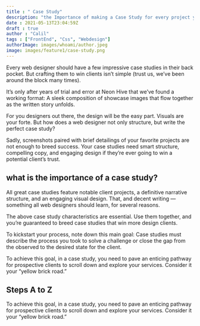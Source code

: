 ```yaml
---
title : " Case Study"
description: "the Importance of making a Case Study for every project you build"
date : 2021-05-13T23:04:59Z
draft : true
author : "Calil"
tags : ["FrontEnd", "Css", "Webdesign"]
authorImage: images/whoami/author.jpeg
image: images/feature1/case-study.png
---
```



Every web designer should have a few impressive case studies in their back pocket. But crafting them to win clients isn’t simple (trust us, we’ve been around the block many times).

It’s only after years of trial and error at Neon Hive that we’ve found a working format: A sleek composition of showcase images that flow together as the written story unfolds.

For you designers out there, the design will be the easy part. Visuals are your forte. But how does a web designer not only structure, but write the perfect case study? 

Sadly, screenshots paired with brief detailings of your favorite projects are not enough to breed success. Your case studies need smart structure, compelling copy, and engaging design if they’re ever going to win a potential client’s trust.


## what is the importance of a case study? 

All great case studies feature notable client projects, a definitive narrative structure, and an engaging visual design. That, and decent writing — something all web designers should learn, for several reasons.

The above case study characteristics are essential. Use them together, and you’re guaranteed to breed case studies that win more design clients. 

To kickstart your process, note down this main goal: Case studies must describe the process you took to solve a challenge or close the gap from the observed to the desired state for the client.‍

To achieve this goal, in a case study, you need to pave an enticing pathway for prospective clients to scroll down and explore your services. Consider it your “yellow brick road.”

## Steps A to Z

To achieve this goal, in a case study, you need to pave an enticing pathway for prospective clients to scroll down and explore your services. Consider it your “yellow brick road.”